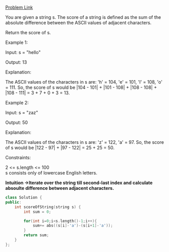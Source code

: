 [Problem Link](https://leetcode.com/problems/score-of-a-string/description/?envType=daily-question&envId=2024-06-01)<br>

You are given a string s. The score of a string is defined as the sum of the absolute difference between the ASCII values of adjacent characters.

Return the score of s.<br>

 

Example 1:<br>

Input: s = "hello"<br>

Output: 13<br>

Explanation:

The ASCII values of the characters in s are: 'h' = 104, 'e' = 101, 'l' = 108, 'o' = 111. So, the score of s would be |104 - 101| + |101 - 108| + |108 - 108| + |108 - 111| = 3 + 7 + 0 + 3 = 13.<br>

Example 2:<br>

Input: s = "zaz"<br>

Output: 50<br>

Explanation:

The ASCII values of the characters in s are: 'z' = 122, 'a' = 97. So, the score of s would be |122 - 97| + |97 - 122| = 25 + 25 = 50.<br>

 

Constraints:<br>

2 <= s.length <= 100<br>
s consists only of lowercase English letters.<br>

__Intuition ->Iterate over the string till second-last index and calculate absoulte difference between adjacent characters.__

```C++
class Solution {
public:
    int scoreOfString(string s) {
        int sum = 0;

        for(int i=0;i<s.length()-1;i++){
            sum+= abs((s[i]-'a')-(s[i+1]-'a'));
        }
        return sum;
    }
};
```
